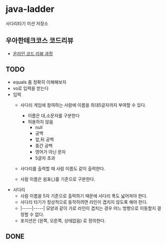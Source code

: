 # java-ladder
사다리타기 미션 저장소

## 우아한테크코스 코드리뷰
* [온라인 코드 리뷰 과정](https://github.com/woowacourse/woowacourse-docs/blob/master/maincourse/README.md)

## TODO
* equals 좀 정확히 이해해보자
* vo로 입력을 받는다
* 입력
    * 사다리 게임에 참여하는 사람에 이름을 최대5글자까지 부여할 수 있다.
        * 이름은 대,소문자를 구분한다
        * 허용하지 않음
            * null
            * 공백
            * 앞,뒤 공백
            * 중간 공백
            * 영어가 아닌 문자
            * 5글자 초과
           
    * 사다리를 출력할 때 사람 이름도 같이 출력한다.
    * 사람 이름은 쉼표(,)를 기준으로 구분한다.
* 사다리
    * 사람 이름을 5자 기준으로 출력하기 때문에 사다리 폭도 넓어져야 한다.
    * 사다리 타기가 정상적으로 동작하려면 라인이 겹치지 않도록 해야 한다.
    * |-----|-----| 모양과 같이 가로 라인이 겹치는 경우 어느 방향으로 이동할지 결정할 수 없다.
    * 포지션은 (왼쪽, 오른쪽, 상태없음) 로 정의한다.

## DONE